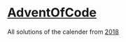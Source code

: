 # [AdventOfCode](https://adventofcode.com/2018)

All solutions of the calender from [2018](https://adventofcode.com/2018)